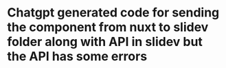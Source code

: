 # Chatgpt generated code for sending the component from nuxt to slidev folder along with API in slidev but the API has some errors
